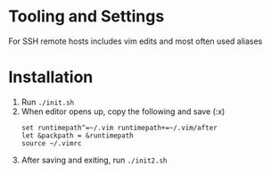 # Tooling and Settings
For SSH remote hosts includes vim edits and most often used aliases

# Installation
1. Run `./init.sh`
1. When editor opens up, copy the following and save (:x<Return>)
    ```
    set runtimepath^=~/.vim runtimepath+=~/.vim/after
    let &packpath = &runtimepath
    source ~/.vimrc
    ```
1. After saving and exiting, run `./init2.sh`
